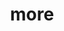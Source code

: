 ---
layout: page
title: more
nav: false # Whether (`true`) or not (`false`) to show this section
nav_order: 7 # The order in the navegation bar ("about" is assumed as 0)
dropdown: true # Whether (`true`) or not (`false`) to include a dropdown menu. Include navegation buttons bellow.
children: 
    - title: publications
      permalink: /publications/
    - title: divider
    - title: projects
      permalink: /projects/
---